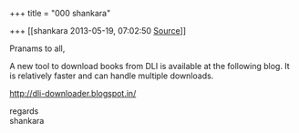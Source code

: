 +++
title = "000 shankara"

+++
[[shankara	2013-05-19, 07:02:50 [Source](https://groups.google.com/g/samskrita/c/rbMNihHL0uw)]]



Pranams to all,  

  

A new tool to download books from DLI is available at the following blog. It is relatively faster and can handle multiple downloads.  

<http://dli-downloader.blogspot.in/>



regards  
shankara

  
  

  
  

  
  

  
  


